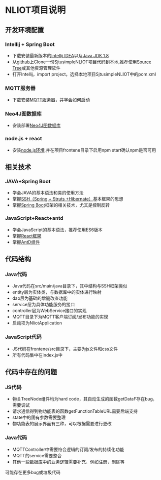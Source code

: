 # NLIOT项目说明

## 开发环境配置

### Intellij + Spring Boot
+ 下载安装最新版本的[Intellij IDEA](https://blog.csdn.net/qq_41879385/article/details/81952656)以及[Java JDK 1.8](https://jingyan.baidu.com/article/7c6fb4282f1f6580642c90e1.html)
+ 从[github](https://github.com/zd102/SjtusimpleNLIOT)上Clone一份SjtusimpleNLIOT项目代码到本地,推荐使用[Source Tree](https://blog.csdn.net/wjy1990831/article/details/80417820)或其他资源管理软件
+ 打开Intellij，import project，选择本地项目SjtusimpleNLIOT中的pom.xml

### MQTT服务器
+ 下载安装[MQTT服务器](https://www.cnblogs.com/cnxieyang/p/6370280.html)，并学会如何启动

### Neo4J图数据库
+ 安装部署[Neo4J图数据库](https://www.w3cschool.cn/neo4j/neo4j_exe_environment_setup.html)

### node.js + react
+ 安装[node.js环境](https://www.runoob.com/nodejs/nodejs-install-setup.html),并在项目frontene目录下启用npm start确认npm是否可用

## 相关技术

### JAVA+Spring Boot
+ 学会JAVA的基本语法和类的使用方法
+ 掌握[SSH（Spring + Struts +Hibernate）](https://www.cnblogs.com/laibin/p/5847111.html)基本框架的思想
+ 掌握[Spring Boot](https://baijiahao.baidu.com/s?id=1623648034778672046&wfr=spider&for=pc)框架的相关技术，尤其是控制反转

### JavaScript+React+antd
+ 学会JavaScript的基本语法，推荐使用ES6版本
+ 掌握[React框架](https://react.docschina.org/docs/getting-started.html)
+ 掌握[AntD组件](https://ant.design/docs/react/introduce-cn)

## 代码结构
### Java代码
+ Java代码在src/main/java目录下，其中结构与SSH框架类似
+ entity层为实体类，与数据库中的实体进行映射
+ dao层为基础的增删改查功能
+ service层为具体功能服务的接口
+ controller层为WebService接口的实现
+ MQTT目录下为MQTT客户端订阅/发布功能的实现
+ 启动项为NliotApplication

### JavaScript代码
+ JS代码在frontene/src目录下，主要为js文件和css文件
+ 所有代码集中在index.js中

## 代码中存在的问题
### JS代码
+ 物关TreeNode组件均为hard code，其自动生成的函数getDataF存在bug，需要调试
+ 请求通信得到物功能表的函数getFunctionTableURL需要后端支持
+ state中的固有参数需要整理
+ 物功能表的展示界面有三种，可以根据需要进行更改

### Java代码
+ MQTTController中需要符合逻辑的订阅/发布的持续化功能
+ MQTT的service需要整合
+ 其他一些数据库中的业务逻辑需要补充，例如注册，删除等

可能存在更多bug或垃圾代码
